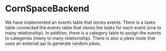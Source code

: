 # CornSpaceBackend

We have implemented an events table that stores events. There is a tasks table connected the events table that stores the tasks for each event (one to many relationship). In addition, there is a category table to assign the events to categories (many to many relationship). There is also a jokes route that uses an external api to generate random jokes.
